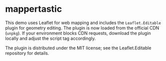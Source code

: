 # mappertastic

This demo uses Leaflet for web mapping and includes the
`Leaflet.Editable` plugin for geometry editing. The plugin is now loaded
from the official CDN (`unpkg`). If your environment blocks CDN requests,
download the plugin locally and adjust the script tag accordingly.

The plugin is distributed under the MIT license; see the Leaflet.Editable
repository for details.
